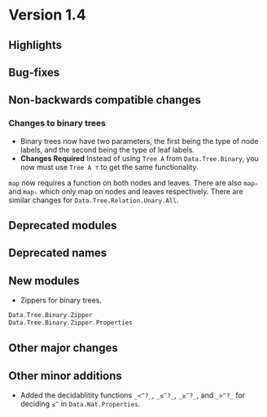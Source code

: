 Version 1.4
===========

Highlights
----------

Bug-fixes
---------

Non-backwards compatible changes
--------------------------------

### Changes to binary trees

* Binary trees now have two parameters, the first being the type of node labels, and the second being the type of leaf labels.
* **Changes Required**
Instead of using `Tree A` from `Data.Tree.Binary`, you now must use `Tree A ⊤` to get the same functionality.

`map` now requires a function on both nodes and leaves. There are also `mapₙ` and `mapₗ` which only map on nodes and leaves respectively. There are similar changes for `Data.Tree.Relation.Unary.All`.

Deprecated modules
------------------

Deprecated names
----------------

New modules
-----------

* Zippers for binary trees.

```agda
Data.Tree.Binary.Zipper
Data.Tree.Binary.Zipper.Properties
```

Other major changes
-------------------

Other minor additions
---------------------

* Added the decidablitity functions `_<‴?_`, `_≤‴?_`, `_≥‴?_`, and `_>‴?_` for deciding `≤‴` in `Data.Nat.Properties`.

